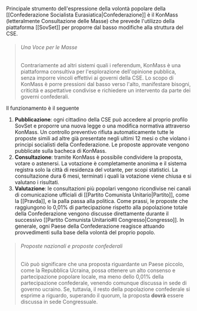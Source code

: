 Principale strumento dell'espressione della volontà popolare della [[Confederazione Socialista Eurasiatica|Confederazione]] è il KonMass (letteralmente Consultazione delle Masse) che prevede l'utilizzo della piattaforma [[SovSet]] per proporre dal basso modifiche alla struttura del CSE.

> ###### Una Voce per le Masse
> Contrariamente ad altri sistemi quali i referendum, KonMass è una piattaforma consultiva per l'esplorazione dell'opinione pubblica, senza imporre vincoli effettivi ai governi della CSE. Lo scopo di KonMass è porre pressioni dal basso verso l'alto, manifestare bisogni, criticità e aspettative condivise e richiedere un intervento da parte dei governi confederali.

Il funzionamento è il seguente
1. **Pubblicazione**: ogni cittadino della CSE può accedere al proprio profilo SovSet e proporre una nuova legge o una modifica normativa attraverso KonMass. Un controllo preventivo rifiuta automaticamente tutte le proposte simili ad altre già presentate negli ultimi 12 mesi o che violano i principi socialisti della Confederazione. Le proposte approvate vengono pubblicate sulla bacheca di KonMass.
2. **Consultazione**: tramite KonMass è possibile condividere la proposta, votare o astenersi. La votazione è completamente anonima e il sistema registra solo la città di residenza del votante, per scopi statistici. La consultazione dura 6 mesi, terminati i quali la votazione viene chiusa e si valutano i risultati.
3. **Valutazione**: le consultazioni più popolari vengono ricondivise nei canali di comunicazione ufficiali di [[Partito Comunista Unitario|Partito]], come la [[Pravda]], e la palla passa alla politica. Come prassi, le proposte che raggiungono lo 0,01% di partecipazione rispetto alla popolazione totale della Confederazione vengono discusse direttamente durante il successivo [[Partito Comunista Unitario#Il Congresso|Congresso]]. In generale, ogni Paese della Confederazione reagisce attuando provvedimenti sulla base della volontà del proprio popolo. 

> ###### Proposte nazionali e proposte confederali
> Ciò può significare che una proposta riguardante un Paese piccolo, come la Repubblica Ucraina, possa ottenere un alto consenso e partecipazione popolare locale, ma meno dello 0,01% della partecipazione confederale, venendo comunque discussa in sede di governo ucraino. Se, tuttavia, il resto della popolazione confederale si esprime a riguardo, superando il quorum, la proposta **dovrà** essere discussa in sede Congressuale.